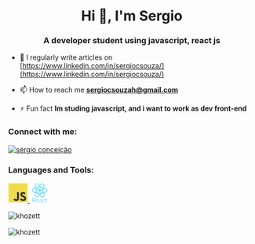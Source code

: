 <h1 align="center">Hi 👋, I'm Sergio</h1>
<h3 align="center">A developer student using javascript, react js</h3>

- 📝 I regularly write articles on [https://www.linkedin.com/in/sergiocsouza/](https://www.linkedin.com/in/sergiocsouza/)

- 📫 How to reach me **sergiocsouzah@gmail.com**


- ⚡ Fun fact **Im studing javascript, and i want to work as dev front-end**

<h3 align="left">Connect with me:</h3>
<p align="left">
<a href="https://linkedin.com/in/sérgio conceição" target="blank"><img align="center" src="https://raw.githubusercontent.com/rahuldkjain/github-profile-readme-generator/master/src/images/icons/Social/linked-in-alt.svg" alt="sérgio conceição" height="30" width="40" /></a>
</p>

<h3 align="left">Languages and Tools:</h3>
<p align="left"> <a href="https://developer.mozilla.org/en-US/docs/Web/JavaScript" target="_blank" rel="noreferrer"> <img src="https://raw.githubusercontent.com/devicons/devicon/master/icons/javascript/javascript-original.svg" alt="javascript" width="40" height="40"/> </a> <a href="https://reactjs.org/" target="_blank" rel="noreferrer"> <img src="https://raw.githubusercontent.com/devicons/devicon/master/icons/react/react-original-wordmark.svg" alt="react" width="40" height="40"/> </a> </p>

<p><img align="center" src="https://github-readme-stats.vercel.app/api/top-langs?username=khozett&show_icons=true&locale=en&layout=compact" alt="khozett" /></p>

<p><img align="center" src="https://github-readme-streak-stats.herokuapp.com/?user=khozett&" alt="khozett" /></p>
